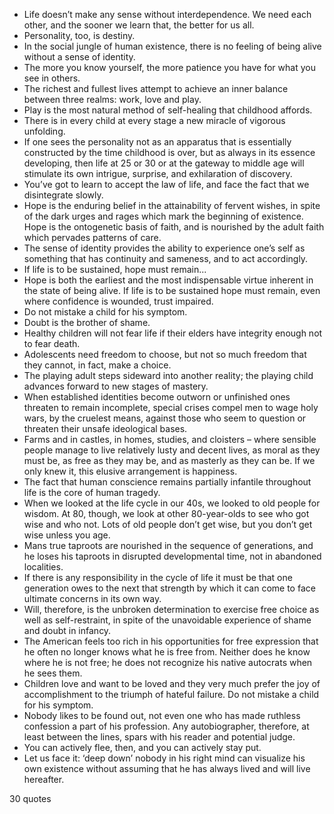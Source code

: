  - Life doesn’t make any sense without interdependence. We need each other, and the sooner we learn that, the better for us all.
 - Personality, too, is destiny.
 - In the social jungle of human existence, there is no feeling of being alive without a sense of identity.
 - The more you know yourself, the more patience you have for what you see in others.
 - The richest and fullest lives attempt to achieve an inner balance between three realms: work, love and play.
 - Play is the most natural method of self-healing that childhood affords.
 - There is in every child at every stage a new miracle of vigorous unfolding.
 - If one sees the personality not as an apparatus that is essentially constructed by the time childhood is over, but as always in its essence developing, then life at 25 or 30 or at the gateway to middle age will stimulate its own intrigue, surprise, and exhilaration of discovery.
 - You’ve got to learn to accept the law of life, and face the fact that we disintegrate slowly.
 - Hope is the enduring belief in the attainability of fervent wishes, in spite of the dark urges and rages which mark the beginning of existence. Hope is the ontogenetic basis of faith, and is nourished by the adult faith which pervades patterns of care.
 - The sense of identity provides the ability to experience one’s self as something that has continuity and sameness, and to act accordingly.
 - If life is to be sustained, hope must remain...
 - Hope is both the earliest and the most indispensable virtue inherent in the state of being alive. If life is to be sustained hope must remain, even where confidence is wounded, trust impaired.
 - Do not mistake a child for his symptom.
 - Doubt is the brother of shame.
 - Healthy children will not fear life if their elders have integrity enough not to fear death.
 - Adolescents need freedom to choose, but not so much freedom that they cannot, in fact, make a choice.
 - The playing adult steps sideward into another reality; the playing child advances forward to new stages of mastery.
 - When established identities become outworn or unfinished ones threaten to remain incomplete, special crises compel men to wage holy wars, by the cruelest means, against those who seem to question or threaten their unsafe ideological bases.
 - Farms and in castles, in homes, studies, and cloisters – where sensible people manage to live relatively lusty and decent lives, as moral as they must be, as free as they may be, and as masterly as they can be. If we only knew it, this elusive arrangement is happiness.
 - The fact that human conscience remains partially infantile throughout life is the core of human tragedy.
 - When we looked at the life cycle in our 40s, we looked to old people for wisdom. At 80, though, we look at other 80-year-olds to see who got wise and who not. Lots of old people don’t get wise, but you don’t get wise unless you age.
 - Mans true taproots are nourished in the sequence of generations, and he loses his taproots in disrupted developmental time, not in abandoned localities.
 - If there is any responsibility in the cycle of life it must be that one generation owes to the next that strength by which it can come to face ultimate concerns in its own way.
 - Will, therefore, is the unbroken determination to exercise free choice as well as self-restraint, in spite of the unavoidable experience of shame and doubt in infancy.
 - The American feels too rich in his opportunities for free expression that he often no longer knows what he is free from. Neither does he know where he is not free; he does not recognize his native autocrats when he sees them.
 - Children love and want to be loved and they very much prefer the joy of accomplishment to the triumph of hateful failure. Do not mistake a child for his symptom.
 - Nobody likes to be found out, not even one who has made ruthless confession a part of his profession. Any autobiographer, therefore, at least between the lines, spars with his reader and potential judge.
 - You can actively flee, then, and you can actively stay put.
 - Let us face it: ‘deep down’ nobody in his right mind can visualize his own existence without assuming that he has always lived and will live hereafter.

30 quotes